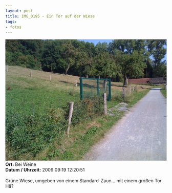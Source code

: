 ```yaml
--- 
layout: post
title: IMG_0195 - Ein Tor auf der Wiese
tags: 
- fotos
---
```

<img src="/uploads/images/2010_04/IMG_0195.jpg" alt="IMG_0195 - Ein Tor auf der Wiese" class="aligncenter" /><br />
<strong>Ort:</strong> Bei Weine<br />
<strong>Datum / Uhrzeit:</strong> 2009:09:19 12:20:51<br />
<br />
Grüne Wiese, umgeben von einem Standard-Zaun... mit einem großen Tor. Hä?

